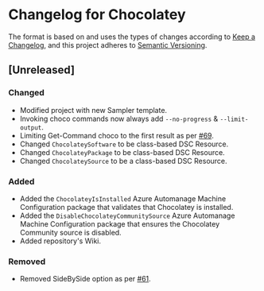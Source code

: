 # Changelog for Chocolatey

The format is based on and uses the types of changes according to [Keep a Changelog](https://keepachangelog.com/en/1.0.0/),
and this project adheres to [Semantic Versioning](https://semver.org/spec/v2.0.0.html).

## [Unreleased]

### Changed

- Modified project with new Sampler template.
- Invoking choco commands now always add `--no-progress` & `--limit-output`.
- Limiting Get-Command choco to the first result as per [#69](https://github.com/chocolatey-community/Chocolatey/issues/69).
- Changed `ChocolateySoftware` to be class-based DSC Resource.
- Changed `ChocolateyPackage` to be class-based DSC Resource.
- Changed `ChocolateySource` to be a class-based DSC Resource.

### Added

- Added the `ChocolateyIsInstalled` Azure Automanage Machine Configuration package that validates that Chocolatey is installed.
- Added the `DisableChocolateyCommunitySource` Azure Automanage Machine Configuration package that ensures the Chocolatey Community source is disabled.
- Added repository's Wiki.

### Removed

- Removed SideBySide option as per [#61](https://github.com/chocolatey-community/Chocolatey/issues/61).
